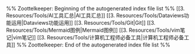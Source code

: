 %% Zoottelkeeper: Beginning of the autogenerated index file list  %%
 [[3. Resources/Tools/AI工具汇总|AI工具汇总]]
 [[3. Resources/Tools/Dataviews功能运用|Dataviews功能运用]]
 [[3. Resources/Tools/Git|Git]]
 [[3. Resources/Tools/Mermaid图例|Mermaid图例]]
 [[3. Resources/Tools/vim笔记|vim笔记]]
 [[3. Resources/Tools/计算机工程师必备工具|计算机工程师必备工具]]
%% Zoottelkeeper: End of the autogenerated index file list  %%
